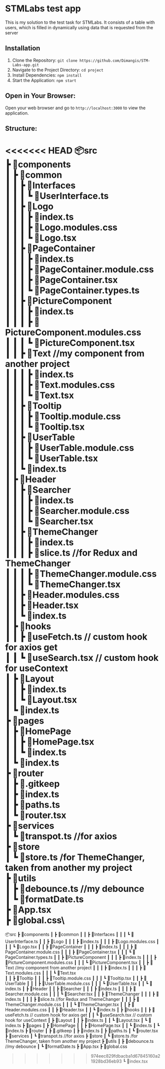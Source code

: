 # STMLabs test app

This is my solution to the test task for STMLabs. It consists of a table with users, which is filled in dynamically using data that is requested from the server

## Installation

1. Clone the Repository: `git clone https://github.com/Dimangis/STM-Labs-app.git`
2. Navigate to the Project Directory: `cd project`
3. Install Dependencies: `npm install`
4. Start the Application: `npm start`

## Open in Your Browser:

Open your web browser and go to `http://localhost:3000` to view the application.

## Structure:

<<<<<<< HEAD
📦src\
 ┣ 📂components\
 ┃ ┣ 📂common\
 ┃ ┃ ┣ 📂Interfaces\
 ┃ ┃ ┃ ┗ 📜UserInterface.ts\
 ┃ ┃ ┣ 📂Logo\
 ┃ ┃ ┃ ┣ 📜index.ts\
 ┃ ┃ ┃ ┣ 📜Logo.modules.css\
 ┃ ┃ ┃ ┗ 📜Logo.tsx\
 ┃ ┃ ┣ 📂PageContainer\
 ┃ ┃ ┃ ┣ 📜index.ts\
 ┃ ┃ ┃ ┣ 📜PageContainer.module.css\
 ┃ ┃ ┃ ┣ 📜PageContainer.tsx\
 ┃ ┃ ┃ ┗ 📜PageContainer.types.ts\
 ┃ ┃ ┣ 📂PictureComponent\
 ┃ ┃ ┃ ┣ 📜index.ts\
 ┃ ┃ ┃ ┣ 📜PictureComponent.modules.css\
 ┃ ┃ ┃ ┗ 📜PictureComponent.tsx\
 ┃ ┃ ┣ 📂Text //my component from another project\
 ┃ ┃ ┃ ┣ 📜index.ts\
 ┃ ┃ ┃ ┣ 📜Text.modules.css\
 ┃ ┃ ┃ ┗ 📜Text.tsx  \
 ┃ ┃ ┣ 📂Tooltip\
 ┃ ┃ ┃ ┣ 📜Tooltip.module.css\
 ┃ ┃ ┃ ┗ 📜Tooltip.tsx\
 ┃ ┃ ┣ 📂UserTable\
 ┃ ┃ ┃ ┣ 📜UserTable.module.css\
 ┃ ┃ ┃ ┗ 📜UserTable.tsx\
 ┃ ┃ ┗ 📜index.ts\
 ┃ ┣ 📂Header\
 ┃ ┃ ┣ 📂Searcher\
 ┃ ┃ ┃ ┣ 📜index.ts\
 ┃ ┃ ┃ ┣ 📜Searcher.module.css\
 ┃ ┃ ┃ ┗ 📜Searcher.tsx\
 ┃ ┃ ┣ 📂ThemeChanger\
 ┃ ┃ ┃ ┣ 📜index.ts\
 ┃ ┃ ┃ ┣ 📜slice.ts  //for Redux and ThemeChanger\
 ┃ ┃ ┃ ┣ 📜ThemeChanger.module.css\
 ┃ ┃ ┃ ┗ 📜ThemeChanger.tsx\
 ┃ ┃ ┣ 📜Header.modules.css\
 ┃ ┃ ┣ 📜Header.tsx\
 ┃ ┃ ┗ 📜index.ts\
 ┃ ┣ 📂hooks\
 ┃ ┃ ┣ 📜useFetch.ts  // custom hook for axios get\
 ┃ ┃ ┗ 📜useSearch.tsx // custom hook for useContext\
 ┃ ┣ 📂Layout\
 ┃ ┃ ┣ 📜index.ts\
 ┃ ┃ ┗ 📜Layout.tsx\
 ┃ ┗ 📜index.ts\
 ┣ 📂pages\
 ┃ ┣ 📂HomePage\
 ┃ ┃ ┣ 📜HomePage.tsx\
 ┃ ┃ ┗ 📜index.ts\
 ┃ ┗ 📜index.ts\
 ┣ 📂router\
 ┃ ┣ 📜.gitkeep\
 ┃ ┣ 📜index.ts\
 ┃ ┣ 📜paths.ts\
 ┃ ┗ 📜router.tsx\
 ┣ 📂services\
 ┃ ┗ 📜transpot.ts  //for axios\
 ┣ 📂store\
 ┃ ┗ 📜store.ts  /for ThemeChanger, taken from another my project\
 ┣ 📂utils\
 ┃ ┣ 📜debounce.ts  //my debounce\
 ┃ ┗ 📜formatDate.ts\
 ┣ 📜App.tsx\
 ┣ 📜global.css\
=======
📦src
 ┣ 📂components
 ┃ ┣ 📂common
 ┃ ┃ ┣ 📂Interfaces
 ┃ ┃ ┃ ┗ 📜UserInterface.ts
 ┃ ┃ ┣ 📂Logo
 ┃ ┃ ┃ ┣ 📜index.ts
 ┃ ┃ ┃ ┣ 📜Logo.modules.css
 ┃ ┃ ┃ ┗ 📜Logo.tsx
 ┃ ┃ ┣ 📂PageContainer
 ┃ ┃ ┃ ┣ 📜index.ts
 ┃ ┃ ┃ ┣ 📜PageContainer.module.css
 ┃ ┃ ┃ ┣ 📜PageContainer.tsx
 ┃ ┃ ┃ ┗ 📜PageContainer.types.ts
 ┃ ┃ ┣ 📂PictureComponent
 ┃ ┃ ┃ ┣ 📜index.ts
 ┃ ┃ ┃ ┣ 📜PictureComponent.modules.css
 ┃ ┃ ┃ ┗ 📜PictureComponent.tsx
 ┃ ┃ ┣ 📂Text //my component from another project
 ┃ ┃ ┃ ┣ 📜index.ts
 ┃ ┃ ┃ ┣ 📜Text.modules.css
 ┃ ┃ ┃ ┗ 📜Text.tsx  
 ┃ ┃ ┣ 📂Tooltip
 ┃ ┃ ┃ ┣ 📜Tooltip.module.css
 ┃ ┃ ┃ ┗ 📜Tooltip.tsx
 ┃ ┃ ┣ 📂UserTable
 ┃ ┃ ┃ ┣ 📜UserTable.module.css
 ┃ ┃ ┃ ┗ 📜UserTable.tsx
 ┃ ┃ ┗ 📜index.ts
 ┃ ┣ 📂Header
 ┃ ┃ ┣ 📂Searcher
 ┃ ┃ ┃ ┣ 📜index.ts
 ┃ ┃ ┃ ┣ 📜Searcher.module.css
 ┃ ┃ ┃ ┗ 📜Searcher.tsx
 ┃ ┃ ┣ 📂ThemeChanger
 ┃ ┃ ┃ ┣ 📜index.ts
 ┃ ┃ ┃ ┣ 📜slice.ts  //for Redux and ThemeChanger
 ┃ ┃ ┃ ┣ 📜ThemeChanger.module.css
 ┃ ┃ ┃ ┗ 📜ThemeChanger.tsx
 ┃ ┃ ┣ 📜Header.modules.css
 ┃ ┃ ┣ 📜Header.tsx
 ┃ ┃ ┗ 📜index.ts
 ┃ ┣ 📂hooks
 ┃ ┃ ┣ 📜useFetch.ts  // custom hook for axios get
 ┃ ┃ ┗ 📜useSearch.tsx // custom hook for useContext
 ┃ ┣ 📂Layout
 ┃ ┃ ┣ 📜index.ts
 ┃ ┃ ┗ 📜Layout.tsx
 ┃ ┗ 📜index.ts
 ┣ 📂pages
 ┃ ┣ 📂HomePage
 ┃ ┃ ┣ 📜HomePage.tsx
 ┃ ┃ ┗ 📜index.ts
 ┃ ┗ 📜index.ts
 ┣ 📂router
 ┃ ┣ 📜.gitkeep
 ┃ ┣ 📜index.ts
 ┃ ┣ 📜paths.ts
 ┃ ┗ 📜router.tsx
 ┣ 📂services
 ┃ ┗ 📜transpot.ts  //for axios
 ┣ 📂store
 ┃ ┗ 📜store.ts  /for ThemeChanger, taken from another my project
 ┣ 📂utils
 ┃ ┣ 📜debounce.ts  //my debounce
 ┃ ┗ 📜formatDate.ts
 ┣ 📜App.tsx
 ┣ 📜global.css
>>>>>>> 974eec829fdbacba1d67845160a21928bd36eb93
 ┗ 📜index.tsx